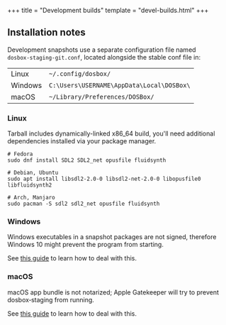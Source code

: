 +++
title = "Development builds"
template = "devel-builds.html"
+++

## Installation notes

Development snapshots use a separate configuration file named<br/>
`dosbox-staging-git.conf`, located alongside the stable conf file in:

<table>
  <tr>
    <td>Linux</td>
    <td><code>~/.config/dosbox/</code></td>
  </tr>
  <tr>
    <td>Windows</td>
    <td><code>C:\Users\USERNAME\AppData\Local\DOSBox\</code></td>
  </tr>
  <tr>
    <td>macOS</td>
    <td><code>~/Library/Preferences/DOSBox/</code></td>
  </tr>
</table>


### Linux

Tarball includes dynamically-linked x86\_64 build, you'll need additional
dependencies installed via your package manager.

    # Fedora
    sudo dnf install SDL2 SDL2_net opusfile fluidsynth

<em></em>

    # Debian, Ubuntu
    sudo apt install libsdl2-2.0-0 libsdl2-net-2.0-0 libopusfile0 libfluidsynth2

<em></em>

    # Arch, Manjaro
    sudo pacman -S sdl2 sdl2_net opusfile fluidsynth


### Windows

Windows executables in a snapshot packages are not signed, therefore Windows 10
might prevent the program from starting.

See [this guide](/downloads/windows/#ms-ss) to learn how to deal with this.


### macOS

macOS app bundle is not notarized; Apple Gatekeeper  will try to prevent
dosbox&#8209;staging from running.

See [this guide](/downloads/macos/#apple-gatekeeper) to learn how to deal with
this.
